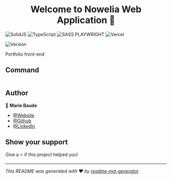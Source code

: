 <h1 align="center">Welcome to Nowelia Web Application 👋</h1>

![SolidJS](https://img.shields.io/badge/SolidJS-2c4f7c?style=for-the-badge&logo=solid&logoColor=c8c9cb) ![TypeScript](https://img.shields.io/badge/typescript-%23007ACC.svg?style=for-the-badge&logo=typescript&logoColor=white) ![SASS](https://img.shields.io/badge/SASS-hotpink.svg?style=for-the-badge&logo=SASS&logoColor=white) PLAYWRIGHT ![Vercel](https://img.shields.io/badge/vercel-%23000000.svg?style=for-the-badge&logo=vercel&logoColor=white)

<p>
  <img alt="Version" src="https://img.shields.io/badge/version-0.0.1-blue.svg?cacheSeconds=2592000" />
  <!-- <a href="#" target="_blank">
    <img alt="Documentation" src="https://img.shields.io/badge/documentation-soon-brightgreen.svg" />
  </a> -->
  <!-- <a href="#" target="_blank">
    <img alt="License: Soon" src="https://img.shields.io/badge/License-lic-yellow.svg" />
  </a> -->
</p>

Portfolio front-end


<!-- ### ✨ [Web App](https://nowelia.com) -->

## Command
```sh

```



## Author
👤  **Marie Baude**
- [@Website](https://mariebaude.netlify.app/)
- [@Github](https://github.com/MarieBaude)
- [@LinkedIn](https://linkedin.com/in/baudemarie)

## Show your support

Give a ⭐️ if this project helped you!

---

_This README was generated with ❤️ by [readme-md-generator](https://github.com/kefranabg/readme-md-generator)_
